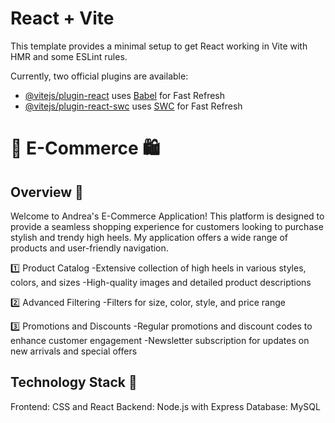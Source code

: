 # React + Vite

This template provides a minimal setup to get React working in Vite with HMR and some ESLint rules.

Currently, two official plugins are available:

- [@vitejs/plugin-react](https://github.com/vitejs/vite-plugin-react/blob/main/packages/plugin-react/README.md) uses [Babel](https://babeljs.io/) for Fast Refresh
- [@vitejs/plugin-react-swc](https://github.com/vitejs/vite-plugin-react-swc) uses [SWC](https://swc.rs/) for Fast Refresh

# 👠 E-Commerce 🛍️

## Overview 📖

Welcome to Andrea's E-Commerce Application! This platform is designed to provide a seamless shopping experience for customers looking to purchase stylish and trendy high heels. My application offers a wide range of products and user-friendly navigation.

1️⃣ Product Catalog
-Extensive collection of high heels in various styles, colors, and sizes
-High-quality images and detailed product descriptions

2️⃣ Advanced Filtering
-Filters for size, color, style, and price range

3️⃣ Promotions and Discounts
-Regular promotions and discount codes to enhance customer engagement
-Newsletter subscription for updates on new arrivals and special offers

## Technology Stack 👾

Frontend: CSS and React
Backend: Node.js with Express
Database: MySQL

